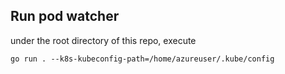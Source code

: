 ## Run pod watcher

under the root directory of this repo, execute

`go run . --k8s-kubeconfig-path=/home/azureuser/.kube/config`